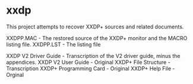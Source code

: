 # xxdp

This project attempts to recover XXDP+ sources and related documents.

XXDPP.MAC              - The restored source of the XXDP+ monitor and the MACRO listing file.
XXDPP.LST              - The listing file

XXDP V2 Driver Guide   - Transcription of the V2 driver guide, minus the appendices.
XXDP V2 User Guide     - Original
XXDP+ File Structure   - Transcription
XXDP+ Programming Card - Original
XXDP+ Help File        - Orginal

